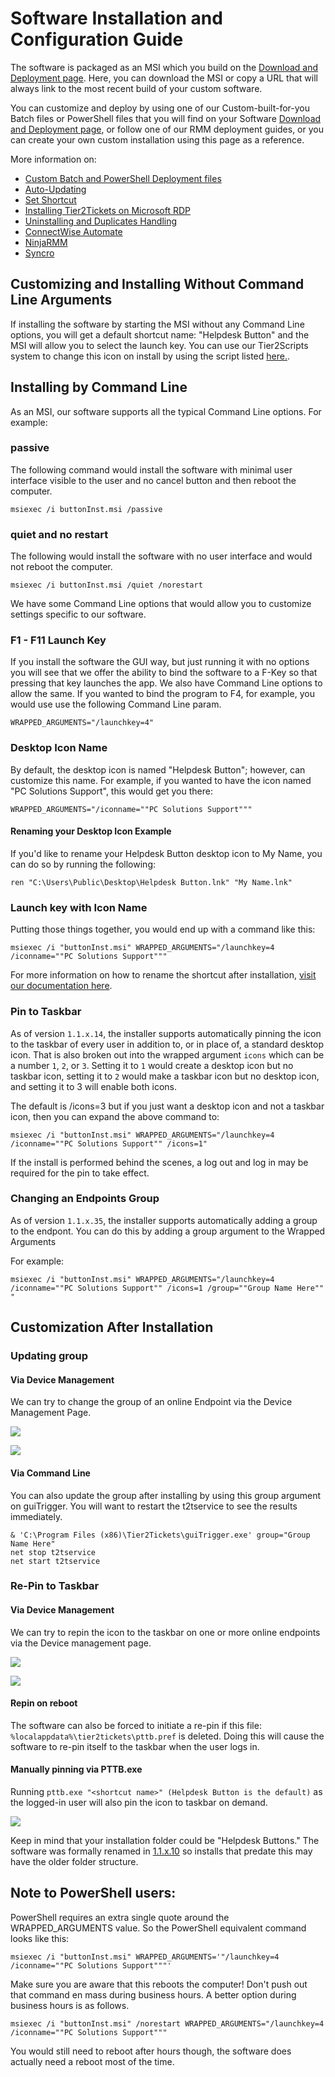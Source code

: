 # Software Installation and Configuration Guide

The software is packaged as an MSI which you build on the [Download and Deployment page](https://account.helpdeskbuttons.com/builds.php). Here, you can download the MSI or copy a URL that will always link to the most recent build of your custom software.

You can customize and deploy by using one of our Custom-built-for-you Batch files or PowerShell files that you will find on your Software [Download and Deployment page](https://account.helpdeskbuttons.com/builds.php), or follow one of our RMM deployment guides, or you can create your own custom installation using this page as a reference.

More information on:

- [Custom Batch and PowerShell Deployment files](https://docs.tier2tickets.com/content/deployment/scripts/)
- [Auto-Updating](https://docs.tier2tickets.com/content/deployment/auto-update/)
- [Set Shortcut](https://docs.tier2tickets.com/content/deployment/shortcut/)
- [Installing Tier2Tickets on Microsoft RDP](https://docs.tier2tickets.com/content/deployment/rdp/)
- [Uninstalling and Duplicates Handling](https://docs.tier2tickets.com/content/deployment/uninstall/)
- [ConnectWise Automate](https://docs.tier2tickets.com/content/deployment/automate/)
- [NinjaRMM](https://docs.tier2tickets.com/content/deployment/ninjarmm/)
- [Syncro](https://docs.tier2tickets.com/content/deployment/syncro/)

## Customizing and Installing Without Command Line Arguments

If installing the software by starting the MSI without any Command Line options, you will get a default shortcut name: "Helpdesk Button" and the MSI will allow you to select the launch key. You can use our Tier2Scripts system to change this icon on install by using the script listed [here.](https://docs.tier2tickets.com/content/customization/tier2scripts/#update-shortcut-icons-on-install).

## Installing by Command Line

As an MSI, our software supports all the typical Command Line options. For example:

### passive

The following command would install the software with minimal user interface visible to the user and no cancel button and then reboot the computer.

```
msiexec /i buttonInst.msi /passive
```

### quiet and no restart

The following would install the software with no user interface and would not reboot the computer.

```
msiexec /i buttonInst.msi /quiet /norestart
```

We have some Command Line options that would allow you to customize settings specific to our software.

### F1 - F11 Launch Key

If you install the software the GUI way, but just running it with no options you will see that we offer the ability to bind the software to a F-Key so that pressing that key launches the app. We also have Command Line options to allow the same. If you wanted to bind the program to F4, for example, you would use use the following Command Line param.

```
WRAPPED_ARGUMENTS="/launchkey=4"
```

### Desktop Icon Name

By default, the desktop icon is named "Helpdesk Button"; however, can customize this name. For example, if you wanted to have the icon named "PC Solutions Support", this would get you there:

```
WRAPPED_ARGUMENTS="/iconname=""PC Solutions Support"""
```

#### Renaming your Desktop Icon Example

If you'd like to rename your Helpdesk Button desktop icon to My Name, you can do so by running the following:

```
ren "C:\Users\Public\Desktop\Helpdesk Button.lnk" "My Name.lnk"
```

### Launch key with Icon Name

Putting those things together, you would end up with a command like this:

```
msiexec /i "buttonInst.msi" WRAPPED_ARGUMENTS="/launchkey=4 /iconname=""PC Solutions Support"""
```

For more information on how to rename the shortcut after installation, [visit our documentation here](https://docs.tier2tickets.com/content/deployment/shortcut).

### Pin to Taskbar

As of version `1.1.x.14`, the installer supports automatically pinning the icon to the taskbar of every user in addition to, or in place of, a standard desktop icon. That is also broken out into the wrapped argument `icons` which can be a number `1`, `2`, or `3`. Setting it to `1` would create a desktop icon but no taskbar icon, setting it to `2` would make a taskbar icon but no desktop icon, and setting it to 3 will enable both icons.

The default is /icons=3 but if you just want a desktop icon and not a taskbar icon, then you can expand the above command to:

```
msiexec /i "buttonInst.msi" WRAPPED_ARGUMENTS="/launchkey=4 /iconname=""PC Solutions Support"" /icons=1"
```

If the install is performed behind the scenes, a log out and log in may be required for the pin to take effect.

### Changing an Endpoints Group

As of version `1.1.x.35`, the installer supports automatically adding a group to the endpont. You can do this by adding a group argument to the Wrapped Arguments

For example:
```
msiexec /i "buttonInst.msi" WRAPPED_ARGUMENTS="/launchkey=4 /iconname=""PC Solutions Support"" /icons=1 /group=""Group Name Here"" " 
```

## Customization After Installation

### Updating group

#### Via Device Management
We can try to change the group of an online Endpoint via the Device Management Page.

![](images/group1.png)

![](images/group2.png)


#### Via Command Line
You can also update the group after installing by using this group argument on guiTrigger. You will want to restart the t2tservice to see the results immediately. 

```
& 'C:\Program Files (x86)\Tier2Tickets\guiTrigger.exe' group="Group Name Here"
net stop t2tservice
net start t2tservice
```

### Re-Pin to Taskbar

#### Via Device Management
We can try to repin the icon to the taskbar on one or more online endpoints via the Device management page.

![](images/pin.png)

![](images/pin2.png)

#### Repin on reboot
The software can also be forced to initiate a re-pin if this file: `%localappdata%\tier2tickets\pttb.pref` is deleted. Doing this will cause the software to re-pin itself to the taskbar when the user logs in.

#### Manually pinning via PTTB.exe
Running `pttb.exe "<shortcut name>" (Helpdesk Button is the default)` as the logged-in user will also pin the icon to taskbar on demand.

![](images/pttb.gif)

Keep in mind that your installation folder could be "Helpdesk Buttons." The software was formally renamed in [1.1.x.10](https://docs.tier2tickets.com/content/general/changelog/#x-10) so installs that predate this may have the older folder structure.

## **Note to PowerShell users**:

PowerShell requires an extra single quote around the WRAPPED_ARGUMENTS value. So the PowerShell equivalent command looks like this:

```
msiexec /i "buttonInst.msi" WRAPPED_ARGUMENTS='"/launchkey=4 /iconname=""PC Solutions Support"""'
```

Make sure you are aware that this reboots the computer! Don't push out that command en mass during business hours. A better option during business hours is as follows.

```
msiexec /i "buttonInst.msi" /norestart WRAPPED_ARGUMENTS="/launchkey=4 /iconname=""PC Solutions Support"""
```

You would still need to reboot after hours though, the software does actually need a reboot most of the time.
